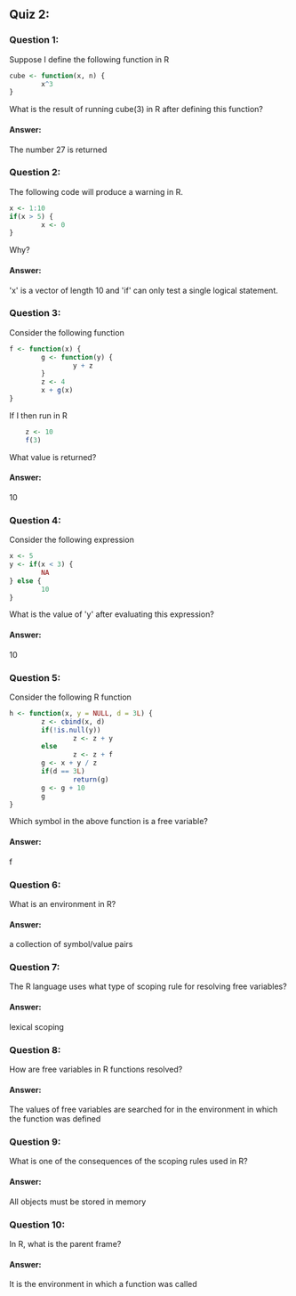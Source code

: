 ## Quiz 2:

### Question 1:

Suppose I define the following function in R

```r
cube <- function(x, n) {
        x^3
}
```

What is the result of running cube(3) in R after defining this function?

#### Answer:

The number 27 is returned

### Question 2:

The following code will produce a warning in R.

```r
x <- 1:10
if(x > 5) {
        x <- 0
}
```
Why?

#### Answer:

'x' is a vector of length 10 and 'if' can only test a single logical statement.

### Question 3:

Consider the following function
```r
f <- function(x) {
        g <- function(y) {
                y + z
        }
        z <- 4
        x + g(x)
}
```
If I then run in R
```r
	z <- 10
	f(3)
```	
What value is returned?

#### Answer:

10

### Question 4:

Consider the following expression

```r
x <- 5
y <- if(x < 3) {
        NA
} else {
        10
}
```

What is the value of 'y' after evaluating this expression?

#### Answer:

10

### Question 5:

Consider the following R function

```r
h <- function(x, y = NULL, d = 3L) {
        z <- cbind(x, d)
        if(!is.null(y))
                z <- z + y
        else
                z <- z + f
        g <- x + y / z
        if(d == 3L)
                return(g)
        g <- g + 10
        g
}
```

Which symbol in the above function is a free variable?


#### Answer:

f

### Question 6:

What is an environment in R?

#### Answer:

a collection of symbol/value pairs

### Question 7:

The R language uses what type of scoping rule for resolving free variables?

#### Answer:

lexical scoping

### Question 8:

How are free variables in R functions resolved?

#### Answer:

The values of free variables are searched for in the environment in which the function was defined

### Question 9:

What is one of the consequences of the scoping rules used in R?

#### Answer:

All objects must be stored in memory

### Question 10:

In R, what is the parent frame?

#### Answer:

It is the environment in which a function was called




